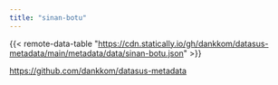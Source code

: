 ```yaml
---
title: "sinan-botu"
---
```


{{< remote-data-table "https://cdn.statically.io/gh/dankkom/datasus-metadata/main/metadata/data/sinan-botu.json" >}}

https://github.com/dankkom/datasus-metadata
